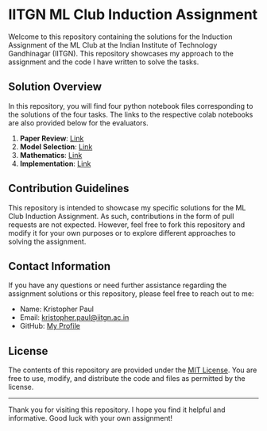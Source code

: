 # IITGN ML Club Induction Assignment

Welcome to this repository containing the solutions for the Induction Assignment of the ML Club at the Indian Institute of Technology Gandhinagar (IITGN). This repository showcases my approach to the assignment and the code I have written to solve the tasks.

## Solution Overview

In this repository, you will find four python notebook files corresponding to the solutions of the four tasks. The links to the respective colab notebooks are also provided below for the evaluators.
1. **Paper Review**: [Link](https://colab.research.google.com/drive/19LBLvN-r7wGxCwJv5uYANbS8LbVZXioy?usp=sharing)
2. **Model Selection**: [Link](https://colab.research.google.com/drive/1uJ0Ckl0HV3WhDKqGs4JHDdybcwlraArW?usp=sharing)
3. **Mathematics**: [Link](https://colab.research.google.com/drive/1dg46TX6IzxHGlTRzSAX_KE8_zMsVVmHG?usp=sharing)
4. **Implementation**: [Link](https://colab.research.google.com/drive/1SCtZ2cCQ0VEft5oBIhWeG0T4jEseIOYV?usp=sharing)

## Contribution Guidelines

This repository is intended to showcase my specific solutions for the ML Club Induction Assignment. As such, contributions in the form of pull requests are not expected. However, feel free to fork this repository and modify it for your own purposes or to explore different approaches to solving the assignment.

## Contact Information

If you have any questions or need further assistance regarding the assignment solutions or this repository, please feel free to reach out to me:

- Name: Kristopher Paul
- Email: kristopher.paul@iitgn.ac.in
- GitHub: [My Profile](https://github.com/kristopherpaul)

## License

The contents of this repository are provided under the [MIT License](https://opensource.org/licenses/MIT). You are free to use, modify, and distribute the code and files as permitted by the license.

---
Thank you for visiting this repository. I hope you find it helpful and informative. Good luck with your own assignment!
